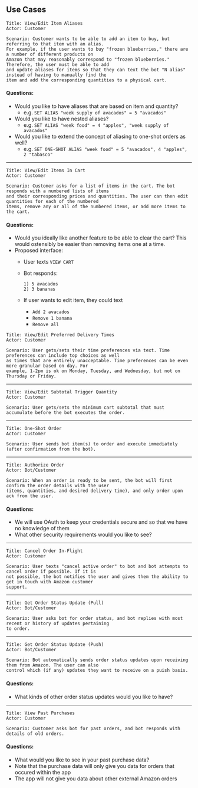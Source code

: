 ## Use Cases

```
Title: View/Edit Item Aliases
Actor: Customer

Scenario: Customer wants to be able to add an item to buy, but referring to that item with an alias. 
For example, if the user wants to buy "frozen blueberries," there are a number of different products on 
Amazon that may reasonably correspond to "frozen blueberries." Therefore, the user must be able to add 
and update aliases for items so that they can text the bot "N alias" instead of having to manually find the 
item and add the corresponding quantities to a physical cart.
```

#### Questions:
 - Would you like to have aliases that are based on item and quantity?
 	- e.g. `SET ALIAS "week supply of avacados" = 5 "avacados"`
 - Would you like to have nested aliases?
 	- e.g. `SET ALIAS "week food" = 4 "apples", "week supply of avacados"`
 - Would you like to extend the concept of aliasing to one-shot orders as well?
 	- e.g. `SET ONE-SHOT ALIAS "week food" = 5 "avacados", 4 "apples", 2 "tabasco"`


***


```
Title: View/Edit Items In Cart
Actor: Customer

Scenario: Customer asks for a list of items in the cart. The bot responds with a numbered lists of items 
and their corresponding prices and quantities. The user can then edit quantities for each of the numbered 
items, remove any or all of the numbered items, or add more items to the cart.
```

#### Questions:
 - Would you ideally like another feature to be able to clear the cart? This would ostensibly be easier than removing items one at a time.
 - Proposed interface:
 	- User texts `VIEW CART`
 	- Bot responds: 
 
 		```
 		1) 5 avacados
 		2) 3 bananas
 		```
 	- If user wants to edit item, they could text 
 		- `Add 2 avacados`
 		- `Remove 1 banana`
 		- `Remove all`

```
Title: View/Edit Preferred Delivery Times
Actor: Customer

Scenario: User gets/sets their time preferences via text. Time preferences can include top choices as well 
as times that are entirely unacceptable. Time preferences can be even more granular based on day. For 
example, 1-2pm is ok on Monday, Tuesday, and Wednesday, but not on Thursday or Friday.
```


***


```
Title: View/Edit Subtotal Trigger Quantity
Actor: Customer

Scenario: User gets/sets the minimum cart subtotal that must accumulate before the bot executes the order.
```


***


```
Title: One-Shot Order
Actor: Customer

Scenario: User sends bot item(s) to order and execute immediately (after confirmation from the bot).
```


***


```
Title: Authorize Order
Actor: Bot/Customer

Scenario: When an order is ready to be sent, the bot will first confirm the order details with the user 
(items, quantities, and desired delivery time), and only order upon ack from the user.
```

#### Questions:
 - We will use OAuth to keep your credentials secure and so that we have no knowledge of them
 - What other security requirements would you like to see?


***


```
Title: Cancel Order In-Flight
Actor: Customer

Scenario: User texts "cancel active order" to bot and bot attempts to cancel order if possible. If it is 
not possible, the bot notifies the user and gives them the ability to get in touch with Amazon customer 
support.
```


***


```
Title: Get Order Status Update (Pull)
Actor: Bot/Customer

Scenario: User asks bot for order status, and bot replies with most recent or history of updates pertaining 
to order.
```


***


```
Title: Get Order Status Update (Push)
Actor: Bot/Customer

Scenario: Bot automatically sends order status updates upon receiving them from Amazon. The user can also 
control which (if any) updates they want to receive on a puish basis.
```

#### Questions:
 - What kinds of other order status updates would you like to have?


***


```
Title: View Past Purchases
Actor: Customer

Scenario: Customer asks bot for past orders, and bot responds with details of old orders.
```

#### Questions:
 - What would you like to see in your past purchase data?
 - Note that the purchase data will only give you data for orders that occured within the app
 - The app will not give you data about other external Amazon orders